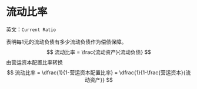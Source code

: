 # 流动比率

英文：`Current Ratio`

表明每1元的流动负债有多少流动负债作为偿债保障。
$$
流动比率 = \frac{流动资产}{流动负债}
$$
由营运资本配置比率转换
$$
流动比率 = \dfrac{1}{1-营运资本配置比率} = \dfrac{1}{1-\frac{营运资本}{流动资产}}
$$

